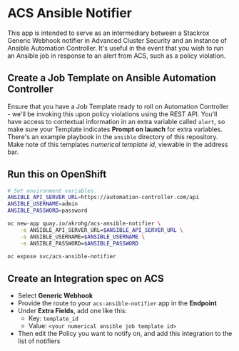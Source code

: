 # ACS Ansible Notifier
This app is intended to serve as an intermediary between a Stackrox Generic Webhook notifier in Advanced Cluster Security and an instance of Ansible Automation Controller. It's useful in the event that you wish to run an Ansible job in response to an alert from ACS, such as a policy violation.

## Create a Job Template on Ansible Automation Controller
Ensure that you have a Job Template ready to roll on Automation Controller - we'll be invoking this upon policy violations using the REST API. You'll have access to contextual information in an extra variable called `alert`, so make sure your Template indicates **Prompt on launch** for extra variables. There's an example playbook in the `ansible` directory of this repository. Make note of this templates *numerical template id*, viewable in the address bar.

## Run this on OpenShift
```bash
# Set environment variables
ANSIBLE_API_SERVER_URL=https://automation-controller.com/api
ANSIBLE_USERNAME=admin
ANSIBLE_PASSWORD=password

oc new-app quay.io/akrohg/acs-ansible-notifier \
    -e ANSIBLE_API_SERVER_URL=$ANSIBLE_API_SERVER_URL \
    -e ANSIBLE_USERNAME=$ANSIBLE_USERNAME \
    -e ANSIBLE_PASSWORD=$ANSIBLE_PASSWORD

oc expose svc/acs-ansible-notifier
```

## Create an Integration spec on ACS
* Select **Generic Webhook**
* Provide the route to your `acs-ansible-notifier` app in the **Endpoint**
* Under **Extra Fields**, add one like this:
    * Key: `template_id`
    * Value: `<your numerical ansible job template id>`
* Then edit the Policy you want to notify on, and add this integration to the list of notifiers